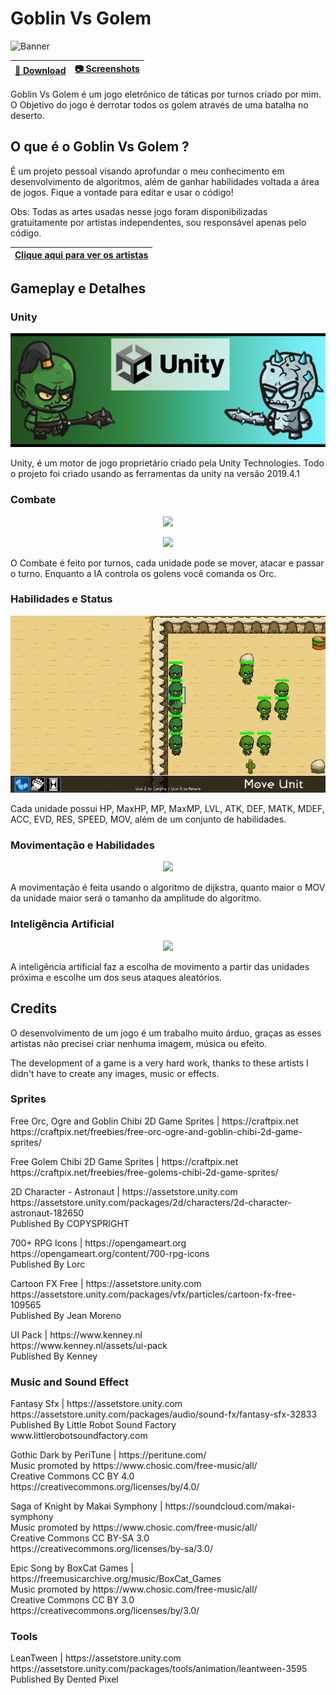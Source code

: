 # Goblin Vs Golem
![Banner](uploads/01-start-menu.gif)

| [:rocket: Download](#download) | [:camera: Screenshots](#screenshots) |
| -------- | ----------- |

<p>Goblin Vs Golem é um jogo eletrônico de táticas por turnos criado por mim. O Objetivo do jogo é derrotar todos os golem através de uma batalha no deserto.</p>

## O que é o Goblin Vs Golem ?
<p>É um projeto pessoal visando aprofundar o meu conhecimento em desenvolvimento de algoritmos, além de ganhar habilidades voltada a área de jogos. Fique a vontade para editar e usar o código!</p>
<p>Obs: Todas as artes usadas nesse jogo foram disponibilizadas gratuitamente por artistas independentes, sou responsável apenas pelo código.</p>

| [Clique aqui para ver os artistas](#credits) |
| --------------- |

## Gameplay e Detalhes
### Unity
<p align="center">
  <img src="uploads/main-banner.jpg"/>
</p>
<p>Unity, é um motor de jogo proprietário criado pela Unity Technologies. Todo o projeto foi criado usando as ferramentas da unity na versão 2019.4.1</p>

### Combate
<p align="center">
  <img src="uploads/06-ia-battle.gif"/>
</p>
<p align="center">
  <img src="uploads/03-attack.gif"/>
</p>
<p>O Combate é feito por turnos, cada unidade pode se mover, atacar e passar o turno. Enquanto a IA controla os  golens você comanda os Orc.</p>

### Habilidades e Status
<p align="center">
  <img src="uploads/05-defense-skill.gif"/>
</p>
<p>Cada unidade possui HP, MaxHP, MP, MaxMP, LVL, ATK, DEF, MATK, MDEF, ACC, EVD, RES, SPEED, MOV, além de um conjunto de habilidades.</p>

### Movimentação e Habilidades
<p align="center">
  <img src="uploads/02-unit-move.gif"/>
</p>
<p>A movimentação é feita usando o algoritmo de dijkstra, quanto maior o MOV da unidade maior será o tamanho da amplitude do algoritmo.</p>

### Inteligência Artificial
<p align="center">
  <img src="uploads/04-ai-move.gif"/>
</p>
<p>A inteligência artificial faz a escolha de movimento a partir das unidades próxima e escolhe um dos seus ataques aleatórios.</p>

## Credits
<p>O desenvolvimento de um jogo é um trabalho muito árduo, graças as esses artistas não precisei criar nenhuma imagem, música ou efeito.</p>
<p>The development of a game is a very hard work, thanks to these artists I didn't have to create any images, music or effects.</p>

### Sprites
<p>Free Orc, Ogre and Goblin Chibi 2D Game Sprites | https://craftpix.net <br>
https://craftpix.net/freebies/free-orc-ogre-and-goblin-chibi-2d-game-sprites/
</p>

<p>Free Golem Chibi 2D Game Sprites | https://craftpix.net <br>
https://craftpix.net/freebies/free-golems-chibi-2d-game-sprites/
</p>

<p>2D Character - Astronaut | https://assetstore.unity.com <br>
https://assetstore.unity.com/packages/2d/characters/2d-character-astronaut-182650 <br>
Published By COPYSPRIGHT
</p>

<p>700+ RPG Icons | https://opengameart.org <br>
https://opengameart.org/content/700-rpg-icons <br>
Published By Lorc
</p>

<p>Cartoon FX Free | https://assetstore.unity.com <br>
https://assetstore.unity.com/packages/vfx/particles/cartoon-fx-free-109565 <br>
Published By Jean Moreno
</p>

<p>UI Pack | https://www.kenney.nl <br>
https://www.kenney.nl/assets/ui-pack <br>
Published By Kenney
</p>

### Music and Sound Effect

<p>Fantasy Sfx | https://assetstore.unity.com <br>
https://assetstore.unity.com/packages/audio/sound-fx/fantasy-sfx-32833 <br>
Published By Little Robot Sound Factory <br>
www.littlerobotsoundfactory.com</p>

<p>Gothic Dark by PeriTune | https://peritune.com/ <br>
Music promoted by https://www.chosic.com/free-music/all/ <br>
Creative Commons CC BY 4.0 <br>
https://creativecommons.org/licenses/by/4.0/ </p>

<p>Saga of Knight by Makai Symphony | https://soundcloud.com/makai-symphony <br>
Music promoted by https://www.chosic.com/free-music/all/ <br>
Creative Commons CC BY-SA 3.0 <br>
https://creativecommons.org/licenses/by-sa/3.0/ </p>

<p>Epic Song by BoxCat Games | https://freemusicarchive.org/music/BoxCat_Games <br>
Music promoted by https://www.chosic.com/free-music/all/ <br>
Creative Commons CC BY 3.0 <br>
https://creativecommons.org/licenses/by/3.0/ </p>

### Tools

<p>LeanTween | https://assetstore.unity.com <br>
https://assetstore.unity.com/packages/tools/animation/leantween-3595 <br>
Published By Dented Pixel</p>


